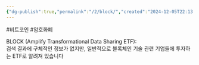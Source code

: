 ```yaml
---
{"dg-publish":true,"permalink":"/2/block/","created":"2024-12-05T22:13:48.250+09:00","updated":"2025-06-03T20:05:57.997+09:00"}
---
```


#비트코인 #암호화폐 

BLOCK (Amplify Transformational Data Sharing ETF):  
검색 결과에 구체적인 정보가 없지만, 일반적으로 블록체인 기술 관련 기업들에 투자하는 ETF로 알려져 있습니다